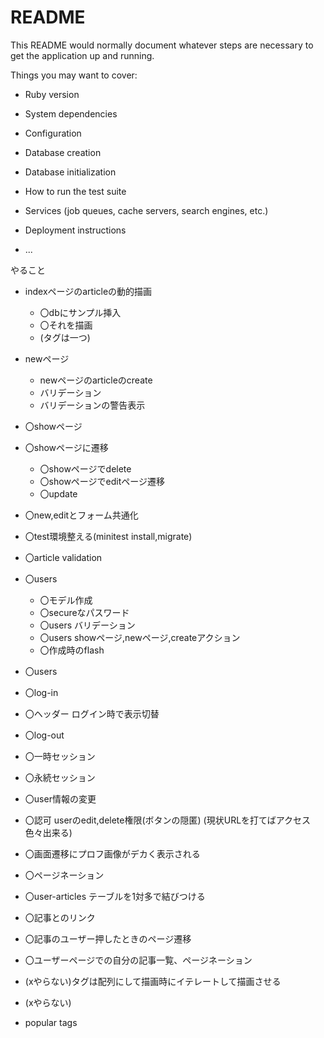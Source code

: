 # README

This README would normally document whatever steps are necessary to get the
application up and running.

Things you may want to cover:

* Ruby version

* System dependencies

* Configuration

* Database creation

* Database initialization

* How to run the test suite

* Services (job queues, cache servers, search engines, etc.)

* Deployment instructions

* ...

やること
* indexページのarticleの動的描画
  * 〇dbにサンプル挿入
  * 〇それを描画
  * (タグは一つ)

* newページ
  * newページのarticleのcreate
  * バリデーション
  * バリデーションの警告表示

* 〇showページ
* 〇showページに遷移
  * 〇showページでdelete
  * 〇showページでeditページ遷移
  * 〇update
* 〇new,editとフォーム共通化

* 〇test環境整える(minitest install,migrate)

* 〇article validation


* 〇users
  * 〇モデル作成
  * 〇secureなパスワード
  * 〇users バリデーション
  * 〇users showページ,newページ,createアクション
  * 〇作成時のflash

* 〇users
* 〇log-in
* 〇ヘッダー ログイン時で表示切替
* 〇log-out
* 〇一時セッション
* 〇永続セッション
* 〇user情報の変更
* 〇認可 userのedit,delete権限(ボタンの隠匿)
  (現状URLを打てばアクセス色々出来る)

* 〇画面遷移にプロフ画像がデカく表示される
* 〇ページネーション

* 〇user-articles テーブルを1対多で結びつける
* 〇記事とのリンク
* 〇記事のユーザー押したときのページ遷移
* 〇ユーザーページでの自分の記事一覧、ページネーション

* (xやらない)タグは配列にして描画時にイテレートして描画させる
* (xやらない)
* popular tags